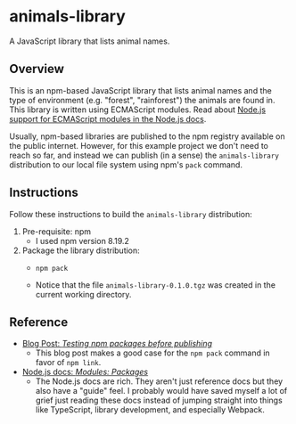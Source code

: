 # animals-library

A JavaScript library that lists animal names.


## Overview

This is an npm-based JavaScript library that lists animal names and the type of environment (e.g. "forest", "rainforest")
the animals are found in. This library is written using ECMAScript modules. Read about [Node.js support for ECMAScript modules in the Node.js docs](https://nodejs.org/api/esm.html).

Usually, npm-based libraries are published to the npm registry available on the public internet. However, for this
example project we don't need to reach so far, and instead we can publish (in a sense) the `animals-library` distribution
to our local file system using npm's `pack` command.


## Instructions

Follow these instructions to build the `animals-library` distribution:

1. Pre-requisite: npm
   * I used npm version 8.19.2
2. Package the library distribution:
   * ```shell
     npm pack
     ```
   * Notice that the file `animals-library-0.1.0.tgz` was created in the current working directory.


## Reference

* [Blog Post: *Testing npm packages before publishing*](https://medium.com/@vcarl/problems-with-npm-link-and-an-alternative-4dbdd3e66811)
  *  This blog post makes a good case for the `npm pack` command in favor of `npm link`.
* [Node.js docs: *Modules: Packages*](https://nodejs.org/api/packages.html#modules-packages)
  * The Node.js docs are rich. They aren't just reference docs but they also have a "guide" feel. I probably would have
    saved myself a lot of grief just reading these docs instead of jumping straight into things like TypeScript, library
    development, and especially Webpack.
